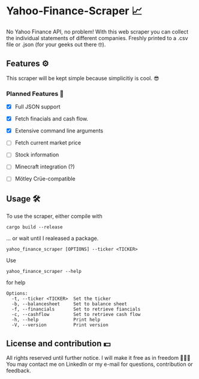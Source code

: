 # Yahoo-Finance-Scraper 📈
No Yahoo Finance API, no problem! With this web scraper you can collect the individual statements of different companies. Freshly printed to a .csv file or .json (for your geeks out there 🤓).

## Features ⚙️
This scraper will be kept simple because simplicitiy is cool. 😎

### Planned Features 📓
- [x] Full JSON support
- [x] Fetch finacials and cash flow.
- [x] Extensive command line arguments 
- [ ] Fetch current market price
- [ ] Stock information
- [ ] Minecraft integration (?)
- [ ] Mötley Crüe-compatible


## Usage 🛠️

To use the scraper, either compile with 
```
cargo build --release
```
... or wait until I realeased a package.

```
yahoo_finance_scraper [OPTIONS] --ticker <TICKER>
```

Use 
```
yahoo_finance_scraper --help
```
for help
```
Options:
  -t, --ticker <TICKER>  Set the ticker
  -b, --balancesheet     Set to balance sheet
  -f, --financials       Set to retrieve fiancials
  -c, --cashflow         Set to retrieve cash flow
  -h, --help             Print help
  -V, --version          Print version
```

## License and contribution 💵
All rights reserved until further notice. I will make it free as in freedom 🦅🇺🇸
You may contact me on LinkedIn or my e-mail for questions, contribution or feedback.
